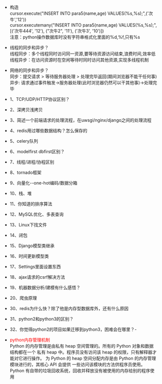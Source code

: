 - 构造  
cursor.execute("INSERT INTO para5(name,age) VALUES(%s,%s);",('次牛','12'))   
cursor.executemany("INSERT INTO para5(name,age) VALUES(%s,%s);", [('次牛444', '12'), ("次牛2", '11'), ('次牛3', '10')])   
注意：python操作数据库时没有字符串格式化里面的%d,%f,只有%s  
- 线程的同步和异步？  
线程同步：多个线程同时访问同一资源,要等待资源访问结束,浪费时间,效率低  
线程异步：在访问资源时在空闲等待时同时访问其他资源,实现多线程机制  
- 网络的同步和异步？  
同步：提交请求 > 等待服务器处理 > 处理完毕返回(期间浏览器不能干任何事)  
异步: 请求通过事件触发->服务器处理(此时浏览器仍然可以干其他事)->处理完毕  
- 1、TCP/UDP/HTTP协议区别？
- 2、深拷贝浅拷贝
- 3、简述一个前端请求的处理流程，在uwsgi/nginx/django之间的处理流程
- 4、redis用过哪些数据结构？怎么保存的
- 5、celery队列
- 6、modelfirst   dbfirst区别？
- 7、线程/进程/协程区别
- 8、tornado框架
- 9、向量化--one-hot编码/数据分箱
- 10、栈、堆
- 11、你知道的排序算法
- 12、MySQL优化、多表查询
- 13、Linux下找文件
- 14、闭包
- 15、Django模型类继承
- 16、时间更新模型类
- 17、Settings里面设置东西
- 18、ajax请求的csrf解决方法
- 19、机器数据分析/建模有什么感悟？
- 20、爬虫原理
- 30、redis为什么快？除了他是内存型数据库外，还有什么原因
- 31、python2和python3的区别？
- 32、你觉得python2的项目如果迁移到python3，困难会在哪里？- 

- <font color=red>python内存管理机制</font>  
Python 的内存管理是由私有 heap 空间管理的。所有的 Python 对象和数据结构都在一个
私有 heap 中。程序员没有访问该 heap 的权限，只有解释器才能对它进行操作。
为 Python 的 heap 空间分配内存是由 Python 的内存管理模块进行的，其核心 API 会提供
一些访问该模块的方法供程序员使用。
Python 有自带的垃圾回收系统，回收并释放没有被使用的内存给别的程序使用


